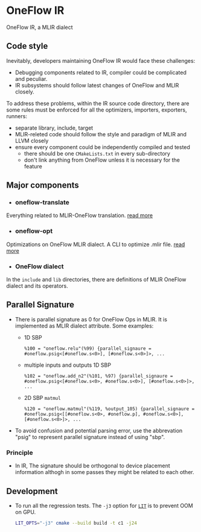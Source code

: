 # OneFlow IR

OneFlow IR, a MLIR dialect

## Code style

Inevitably, developers maintaining OneFlow IR would face these challenges:
- Debugging components related to IR, compiler could be complicated and peculiar.
- IR subsystems should follow latest changes of OneFlow and MLIR closely.

To address these problems,
within the IR source code directory,
there are some rules must be enforced for all the optimizers, importers, exporters, runners:
- separate library, include, target
- MLIR-releted code should follow the style and paradigm of MLIR and LLVM closely
- ensure every component could be independently compiled and tested
    - there should be one `CMakeLists.txt` in every sub-directory
    - don't link anything from OneFlow unless it is necessary for the feature

## Major components
- ### oneflow-translate
Everything related to MLIR-OneFlow translation. [read more](oneflow-translate/README.md)

- ### oneflow-opt
Optimizations on OneFlow MLIR dialect. A CLI to optimize .mlir file. [read more](oneflow-opt/README.md)

- ### OneFlow dialect
In the `include` and `lib` directories, there are definitions of MLIR OneFlow dialect and its operators.

## Parallel Signature

- There is parallel signature as 0 for OneFlow Ops in MLIR. It is implemented as MLIR dialect attribute. Some examples:
    - 1D SBP
        ```mlir
        %100 = "oneflow.relu"(%99) {parallel_signaure = #oneflow.psig<[#oneflow.s<0>], [#oneflow.s<0>]>, ...
        ```
    - multiple inputs and outputs 1D SBP
        ```mlir
        %102 = "oneflow.add_n2"(%101, %97) {parallel_signaure = #oneflow.psig<[#oneflow.s<0>, #oneflow.s<0>], [#oneflow.s<0>]>, ...
        ```
    - 2D SBP `matmul`
        ```
        %120 = "oneflow.matmul"(%119, %output_105) {parallel_signaure = #oneflow.psig<[[#oneflow.s<0>, #oneflow.p], #oneflow.s<0>], [#oneflow.s<0>]>, ...
        ```

- To avoid confusion and potential parsing error, use the abbrevation "psig" to represent parallel signature instead of using "sbp".

### Principle
- In IR, The signature should be orthogonal to device placement information althogh in some passes they might be related to each other.

## Development

- To run all the regression tests. The `-j3` option for [`LIT`](https://llvm.org/docs/CommandGuide/lit.html) is to prevent OOM on GPU.
    ```bash
    LIT_OPTS="-j3" cmake --build build -t c1 -j24
    ```
